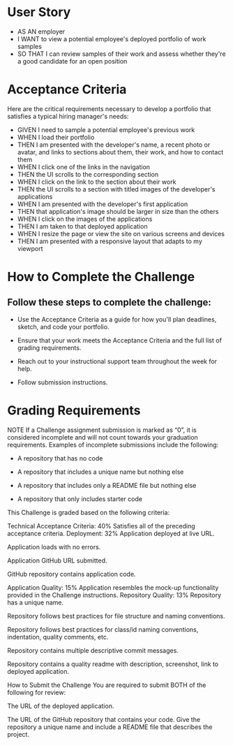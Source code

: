 # User Story
- AS AN employer
- I WANT to view a potential employee's deployed portfolio of work samples
- SO THAT I can review samples of their work and assess whether they're a good candidate for an open position

# Acceptance Criteria
Here are the critical requirements necessary to develop a portfolio that satisfies a typical hiring manager's needs:

- GIVEN I need to sample a potential employee's previous work
- WHEN I load their portfolio
 - THEN I am presented with the developer's name, a recent photo or avatar, and links to sections about them, their work, and how to contact them
- WHEN I click one of the links in the navigation
 - THEN the UI scrolls to the corresponding section
- WHEN I click on the link to the section about their work
 - THEN the UI scrolls to a section with titled images of the developer's applications
- WHEN I am presented with the developer's first application
 - THEN that application's image should be larger in size than the others
- WHEN I click on the images of the applications
 - THEN I am taken to that deployed application
- WHEN I resize the page or view the site on various screens and devices
 - THEN I am presented with a responsive layout that adapts to my viewport

# How to Complete the Challenge
## Follow these steps to complete the challenge:

- Use the Acceptance Criteria as a guide for how you'll plan deadlines, sketch, and code your portfolio.

- Ensure that your work meets the Acceptance Criteria and the full list of grading requirements.

- Reach out to your instructional support team throughout the week for help.

- Follow submission instructions.

# Grading Requirements
NOTE
If a Challenge assignment submission is marked as “0”, it is considered incomplete and will not count towards your graduation requirements. Examples of incomplete submissions include the following:

- A repository that has no code

- A repository that includes a unique name but nothing else

- A repository that includes only a README file but nothing else

- A repository that only includes starter code

This Challenge is graded based on the following criteria:

Technical Acceptance Criteria: 40%
Satisfies all of the preceding acceptance criteria.
Deployment: 32%
Application deployed at live URL.

Application loads with no errors.

Application GitHub URL submitted.

GitHub repository contains application code.

Application Quality: 15%
Application resembles the mock-up functionality provided in the Challenge instructions.
Repository Quality: 13%
Repository has a unique name.

Repository follows best practices for file structure and naming conventions.

Repository follows best practices for class/id naming conventions, indentation, quality comments, etc.

Repository contains multiple descriptive commit messages.

Repository contains a quality readme with description, screenshot, link to deployed application.

How to Submit the Challenge
You are required to submit BOTH of the following for review:

The URL of the deployed application.

The URL of the GitHub repository that contains your code. Give the repository a unique name and include a README file that describes the project.